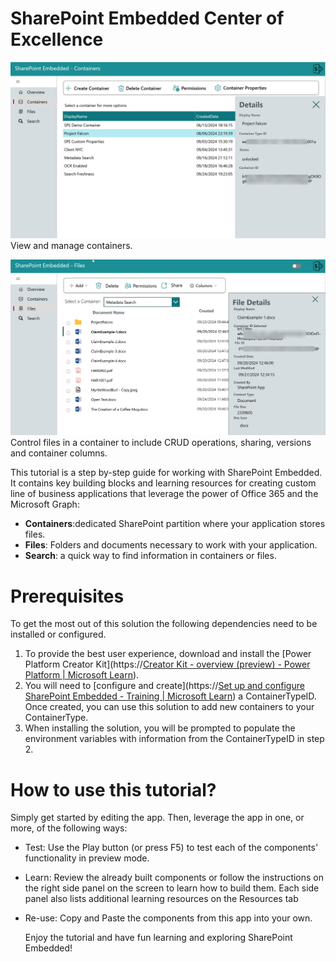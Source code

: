 # SharePoint Embedded Center of Excellence

![alt text](./Images/Containers.png "Title")
View and manage containers.

![alt text](./Images/Files.png "Title")
Control files in a container to include CRUD operations, sharing, versions and container columns.

This tutorial is a step by-step guide for working with SharePoint Embedded. It contains key building blocks and learning resources for creating custom line of business applications that leverage the power of Office 365 and the Microsoft Graph:

* **Containers**:dedicated SharePoint partition where your application stores files.
* **Files**: Folders and documents necessary to work with your application.
* **Search**: a quick way to find information in containers or files.

# Prerequisites

To get the most out of this solution the following dependencies need to be installed or configured.

1. To provide the best user experience, download and install the [Power Platform Creator Kit](https://[Creator Kit - overview (preview) - Power Platform | Microsoft Learn](https://learn.microsoft.com/en-us/power-platform/guidance/creator-kit/overview)).
2. You will need to [configure and create](https://[Set up and configure SharePoint Embedded - Training | Microsoft Learn](https://learn.microsoft.com/en-us/training/modules/sharepoint-embedded-setup/5-exercise-setup-configure-sharepoint-embedded)) a ContainerTypeID.  Once created, you can use this solution to add new containers to your ContainerType.
3. When installing the solution, you will be prompted to populate the environment variables with information from the ContainerTypeID in step 2.

# How to use this tutorial?

Simply get started by editing the app. Then, leverage the app in one, or more, of the following ways:

* Test: Use the Play button (or press F5) to test each of the components' functionality in preview mode.
* Learn: Review the already built components or follow the instructions on the right side panel on the screen to learn how to build them. Each side panel also lists additional learning resources on the Resources tab
* Re-use: Copy and Paste the components from this app into your own.
  
  Enjoy the tutorial and have fun learning and exploring SharePoint Embedded!

